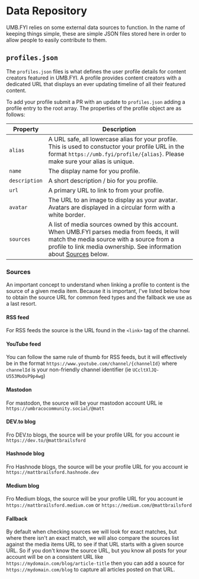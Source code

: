 # Data Repository

UMB.FYI relies on some external data sources to function. In the name of keeping things simple, these are simple JSON files stored here in order to allow people to easily contribute to them.

## `profiles.json`

The `profiles.json` files is what defines the user profile details for content creators featured in UMB.FYI. A profile provides content creators with a dedicated URL that displays an ever updating timeline of all their featured content.

To add your profile submit a PR with an update to `profiles.json` adding a profile entry to the root array. The properties of the profile object are as follows:

| Property | Description |
| -- | -- |
| `alias` | A URL safe, all lowercase alias for your profile. This is used to constuctor your profile URL in the format `https://umb.fyi/profile/{alias}`. Please make sure your alias is unique. |
| `name` | The display name for you profile. |
| `description` | A short description / bio for you profile. |
| `url` | A primary URL to link to from your profile. |
| `avatar` | The URL to an image to display as your avatar. Avatars are displayed in a circular form with a white border. |
| `sources` | A list of media sources owned by this account. When UMB.FYI parses media from feeds, it will match the media source with a source from a profile to link media ownership. See information about [Sources](#sources) below. |

### Sources
An important concept to understand when linking a profile to content is the source of a given media item. Because it is important, I've listed below how to obtain the source URL for common feed types and the fallback we use as a last resort.

#### RSS feed
For RSS feeds the source is the URL found in the `<link>` tag of the channel.

#### YouTube feed
You can follow the same rule of thumb for RSS feeds, but it will effectively be in the format `https://www.youtube.com/channel/{channelId}` where `channelId` is your non-friendly channel identifier (ie `UCcltXlJQ-U553MoOsP9p4wg`)

#### Mastodon
For mastodon, the source will be your mastodon account URL ie `https://umbracocommunity.social/@matt`

#### DEV.to blog
Fro DEV.to blogs, the source will be your profile URL for you account ie `https://dev.to/@mattbrailsford`

#### Hashnode blog
Fro Hashnode blogs, the source will be your profile URL for you account ie `https://mattbrailsford.hashnode.dev`

#### Medium blog
Fro Medium blogs, the source will be your profile URL for you account ie `https://mattbrailsford.medium.com` or `https://medium.com/@mattbrailsford`

#### Fallback
By default when checking sources we will look for exact matches, but where there isn't an exact match, we will also compare the sources list against the media items URL to see if that URL starts with a given source URL. So if you don't know the source URL, but you know all posts for your account will be on a consistent URL like `https://mydomain.com/blog/article-title` then you can add a source for `https://mydomain.com/blog` to capture all articles posted on that URL.
